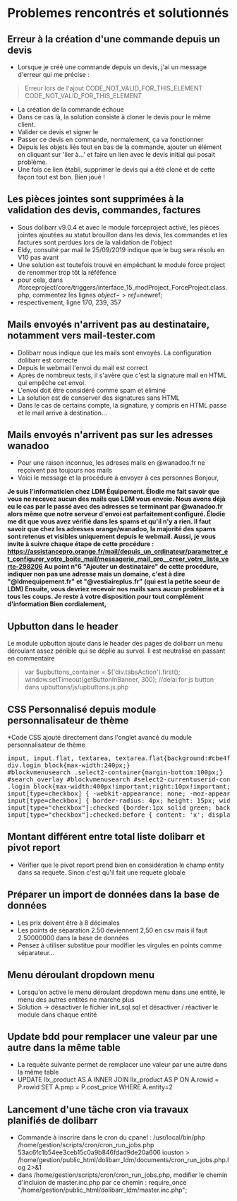  # Problemes rencontrés et solutionnés

 ## Erreur à la création d'une commande depuis un devis
 * Lorsque je créé une commande depuis un devis, j'ai un message d'erreur qui me précise :
 > Erreur lors de l'ajout
> CODE_NOT_VALID_FOR_THIS_ELEMENT
> CODE_NOT_VALID_FOR_THIS_ELEMENT
* La création de la commande échoue
* Dans ce cas là, la solution consiste à cloner le devis pour le même client.
* Valider ce devis et signer le
* Passer ce devis en commande, normalement, ça va fonctionner
* Depuis les objets liés tout en bas de la commande, ajouter un élément en cliquant sur 'lier à...' et faire un lien avec le devis initial qui posait problème.
* Une fois ce lien établi, supprimer le devis qui a été cloné et de cette façon tout est bon. Bien joué !


## Les pièces jointes sont supprimées à la validation des devis, commandes, factures
* Sous dolibarr v9.0.4 et avec le module forceproject activé, les pièces jointes ajoutées au statut brouillon dans les devis, les commandes et les factures sont perdues lors de la validation de l'object
* Eldy, consulté par mail le 25/09/2019 indique que le bug sera résolu en V10 pas avant
* Une solution est toutefois trouvé en empêchant le module force project de renommer trop tôt la réféfence
* pour cela, dans /forceproject/core/triggers/interface_15_modProject_ForceProject.class.php, commentez les lignes $object->ref=$newref;
* respectivement, ligne 170, 239, 357

## Mails envoyés n'arrivent pas au destinataire, notamment vers mail-tester.com
* Dolibarr nous indique que les mails sont envoyés. La configuration dolibarr est correcte
* Depuis le webmail l'envoi du mail est correct
* Après de nombreux tests, il s'avère que c'est la signature mail en HTML qui empêche cet envoi.
* L'envoi doit être considéré comme spam et éliminé
* La solution est de conserver des signatures sans HTML
* Dans le cas de certains compte, la signature, y compris en HTML passe et le mail arrive à destination...

## Mails envoyés n'arrivent pas sur les adresses wanadoo
* Pour une raison inconnue, les adreses mails en @wanadoo.fr ne reçoivent pas toujours nos mails
* Voici le message et la procédure à envoyer à ces personnes
Bonjour,

__Je suis l'informaticien chez LDM Équipement.
Élodie me fait savoir que vous ne recevez aucun des mails que LDM vous envoie.
Nous avons déjà eu le cas par le passé avec des adresses se terminant par @wanadoo.fr alors même que notre serveur d'envoi est parfaitement configuré.
Élodie me dit que vous avez vérifié dans les spams et qu'il n'y a rien. Il faut savoir que chez les adresses orange/wanadoo, la majorité des spams sont retenus et visibles uniquement depuis le webmail.
Aussi, je vous invite à suivre chaque étape de cette procédure : https://assistancepro.orange.fr/mail/depuis_un_ordinateur/parametrer_et_configurer_votre_boite_mail/messagerie_mail_pro__creer_votre_liste_verte-298206
Au point n°6 "Ajouter un destinataire" de cette procédure, indiquer non pas une adresse mais un domaine, c'est à dire "@ldmequipement.fr" et "@vestiaireplus.fr" (qui est la petite soeur de LDM)
Ensuite, vous devriez recevoir nos mails sans aucun problème et à tous les coups.
Je reste à votre disposition pour tout complément d'information
Bien cordialement,__

## Upbutton dans le header
Le module upbutton ajoute dans le header des pages de dolibarr un menu déroulant assez pénible qui se déplie au survol.
Il est neutralisé en passant en commentaire 
> var $upbuttons_container = $('div.tabsAction').first();
> window.setTimeout(getButtonInBanner, 300); //delai for js button
dans upbuttons/js/upbuttons.js.php

## CSS Personnalisé depuis module personnalisateur de thème
*Code CSS ajouté directement dans l'onglet avancé du module personnalisateur de thème
<pre>input, input.flat, textarea, textarea.flat{background:#cbe4f2;}
div.login_block{max-width:240px;}
#blockvmenusearch .select2-container{margin-bottom:100px;}
#search_overlay #blockvmenusearch #select2-currentuserid-container{font-size:18px;padding-top:0px;}
.login_block{max-width:400px!important;right:10px!important;top:10px!important;}
input[type=checkbox] { -webkit-appearance: none; -moz-appearance: none; -ms-appearance: none; }
input[type=checkbox] { border-radius: 4px; height: 15px; width: 15px; background: #fff; border: 1px solid #ccc; }
input[type="checkbox"]:checked {border:1px solid green; background: #99cc99; margin:0px; position: relative; }
input[type="checkbox"]:checked:before { content: 'x'; display: block; color: black; font-size: 18px; position: absolute;top:-3px;left:2px; }</pre>

## Montant différent entre total liste dolibarr et pivot report
* Vérifier que le pivot report prend bien en considération le champ entity dans sa requete. Sinon c'est qu'il fait une requete globale

## Préparer un import de données dans la base de données 
* Les prix doivent être à 8 décimales
* Les points de séparation 2.50 deviennent 2,50 en csv mais il faut 2.50000000 dans la base de données
* Pensez à utiliser substitue pour modifier les virgules en points comme séparateur...

## Menu déroulant dropdown menu
* Lorsqu'on active le menu déroulant dropdown menu dans une entité, le menu des autres entités ne marche plus
* Solution → désactiver le fichier init_sql.sql et désactiver / réactiver le module dans chaque entité

## Update bdd pour remplacer une valeur par une autre dans la même table
* La requête suivante permet de remplacer une valeur par une autre dans la même table
* UPDATE llx_product AS A INNER JOIN llx_product AS P ON A.rowid = P.rowid SET A.pmp = P.cost_price WHERE A.entity=2 

## Lancement d'une tâche cron via travaux planifiés de dolibarr
* Commande à inscrire dans le cron du cpanel : /usr/local/bin/php /home/gestion/scripts/cron/cron_run_jobs.php 53ac6fc1b54ee3ceb15c0a9b846fdad9de20a606 iouston > /home/gestion/public_html/dolibarr_ldm/documents/cron_run_jobs.php.log 2>&1
* dans /home/gestion/scripts/cron/cron_run_jobs.php, modifier le chemin d'incluion de master.inc.php par ce chemin : require_once "/home/gestion/public_html/dolibarr_ldm/master.inc.php";